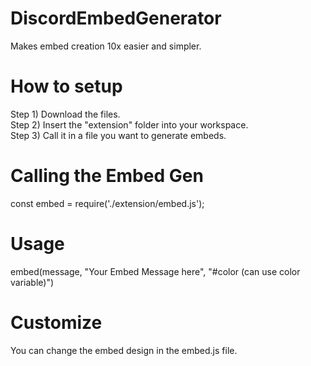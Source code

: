 # DiscordEmbedGenerator
Makes embed creation 10x easier and simpler.

# How to setup

Step 1) Download the files. <br>
Step 2) Insert the "extension" folder into your workspace. <br>
Step 3) Call it in a file you want to generate embeds. <br>

# Calling the Embed Gen

const embed = require('./extension/embed.js'); 

# Usage

embed(message, "Your Embed Message here", "#color (can use color variable)")

# Customize

You can change the embed design in the embed.js file.

